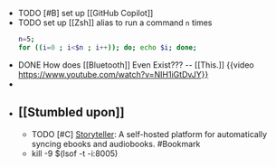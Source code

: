 - TODO [#B] set up [[GitHub Copilot]]
- TODO set up [[Zsh]] alias to run a command `n` times
  ```bash
  n=5;
  for ((i=0 ; i<$n ; i++)); do; echo $i; done;
  ```
- DONE How does [[Bluetooth]] Even Exist??? -- [[This.]]
  {{video https://www.youtube.com/watch?v=NIH1iGtDvJY}}
-
- ## [[Stumbled upon]]
	- TODO [#C] [Storyteller](https://smoores.gitlab.io/storyteller/): A self-hosted platform for automatically syncing ebooks and audiobooks. #Bookmark
	- kill -9 $(lsof -t -i:8005)
